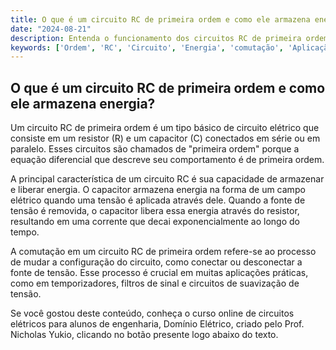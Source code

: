```yaml
---
title: O que é um circuito RC de primeira ordem e como ele armazena energia?
date: "2024-08-21"
description: Entenda o funcionamento dos circuitos RC de primeira ordem e como eles armazenam energia.
keywords: ['Ordem', 'RC', 'Circuito', 'Energia', 'comutação', 'Aplicação', 'Básico']
---
```


## O que é um circuito RC de primeira ordem e como ele armazena energia?

Um circuito RC de primeira ordem é um tipo básico de circuito elétrico que consiste em um resistor (R) e um capacitor (C) conectados em série ou em paralelo. Esses circuitos são chamados de "primeira ordem" porque a equação diferencial que descreve seu comportamento é de primeira ordem. 

A principal característica de um circuito RC é sua capacidade de armazenar e liberar energia. O capacitor armazena energia na forma de um campo elétrico quando uma tensão é aplicada através dele. Quando a fonte de tensão é removida, o capacitor libera essa energia através do resistor, resultando em uma corrente que decai exponencialmente ao longo do tempo.

A comutação em um circuito RC de primeira ordem refere-se ao processo de mudar a configuração do circuito, como conectar ou desconectar a fonte de tensão. Esse processo é crucial em muitas aplicações práticas, como em temporizadores, filtros de sinal e circuitos de suavização de tensão.

Se você gostou deste conteúdo, conheça o curso online de circuitos elétricos para alunos de engenharia, Domínio Elétrico, criado pelo Prof. Nicholas Yukio, clicando no botão presente logo abaixo do texto.